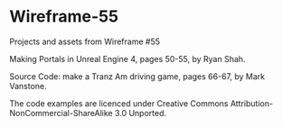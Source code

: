 # Wireframe-55
Projects and assets from Wireframe #55

Making Portals in Unreal Engine 4, pages 50-55, by Ryan Shah.

Source Code: make a Tranz Am driving game, pages 66-67, by Mark Vanstone.

The code examples are licenced under Creative Commons Attribution-NonCommercial-ShareAlike 3.0 Unported.
